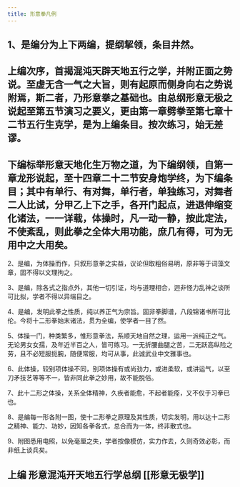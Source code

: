 ```yaml
---
title: 形意拳凡例
---
```


## 1、是编分为上下两编，提纲挈领，条目井然。
## 上编次序，首揭混沌天辟天地五行之学，并附正面之势说。至虚无含一气之大旨，则有起原而侧身向右之势说附焉，斯二者，乃形意拳之基础也。由总纲形意无极之说起至第五节演习之要义，更由第一章劈拳至第七章十二节五行生克学，是为上编条目。按次练习，始无差谬。
## 下编标举形意天地化生万物之道，为下编纲领，自第一章龙形说起，至十四章二十二节安身炮学终，为下编条目；其中有单行、有对舞，单行者，单独练习，对舞者二人比试，分甲乙上下之手，各开门起点，进退伸缩变化诸法，一一详载，体操时，凡一动一静，按此定法，不使紊乱，则此拳之全体大用功能，庶几有得，可为无用中之大用矣。

 

2、是编，为体操而作，只叙形意拳之实益，议论但取粗俗易明，原非等于词藻文章，固不得以文理拘之。

 

3、是编，除各式之指点外，其他一切引证，均与道理相合，迥非怪力乱神之谈所可比拟，学者不得以异端目之。

 

4、是编，发明此拳之性质，纯以养正气为宗旨。固非拳脚谱，八段锦诸书所可比伦。今将十二形拳始末诸法，贯为全编，使学者一目了然。

 

5、体操一门，种类繁多，惟形意拳法，系顺天地自然之理，运用一派纯正之气。无论男女女孺，及年近半百之人，皆可练习。一无折腰曲腿之苦，二无跃高纵险之劳，且不必短服扼腕，随便常服，均可从事，此诚武业中文雅事也。

 

6、此体操，较别项体操不同，别项体操有或尚劲力，或进柔软，或讲运气，以至刀矛技艺等等不一，皆非同此拳之妙用，故不能脱俗。

 

7、此十二形之体操，关系全体精神，久疾者能愈，不起者能痊，又不仅于习拳已也。

 

8、是编每一形各附一图，使十二形拳之原理及其性质，切实发明，用以达十二形之精神、能力、功妙，因知各拳各式，总合而为一体，终非散式也。

 

9、附图悉用电照，以免毫厘之失，学者按像模仿，实力作去，久则奇效必彰，而非纸上谈兵矣。
## 上编 形意混沌开天地五行学总纲 [[形意无极学]]
